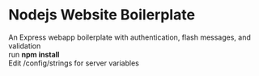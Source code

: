 # Nodejs Website Boilerplate
An Express webapp boilerplate with authentication, flash messages, and validation 
<br>run <b>npm install</b>
<br>Edit /config/strings for server variables

